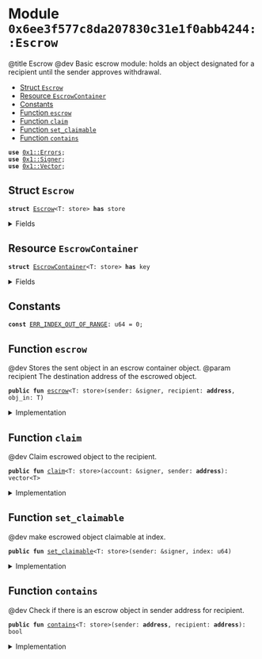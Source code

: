 
<a name="0x6ee3f577c8da207830c31e1f0abb4244_Escrow"></a>

# Module `0x6ee3f577c8da207830c31e1f0abb4244::Escrow`

@title Escrow
@dev Basic escrow module: holds an object designated for a recipient until the sender approves withdrawal.


-  [Struct `Escrow`](#0x6ee3f577c8da207830c31e1f0abb4244_Escrow_Escrow)
-  [Resource `EscrowContainer`](#0x6ee3f577c8da207830c31e1f0abb4244_Escrow_EscrowContainer)
-  [Constants](#@Constants_0)
-  [Function `escrow`](#0x6ee3f577c8da207830c31e1f0abb4244_Escrow_escrow)
-  [Function `claim`](#0x6ee3f577c8da207830c31e1f0abb4244_Escrow_claim)
-  [Function `set_claimable`](#0x6ee3f577c8da207830c31e1f0abb4244_Escrow_set_claimable)
-  [Function `contains`](#0x6ee3f577c8da207830c31e1f0abb4244_Escrow_contains)


<pre><code><b>use</b> <a href="../../../build/StarcoinFramework/docs/Errors.md#0x1_Errors">0x1::Errors</a>;
<b>use</b> <a href="../../../build/StarcoinFramework/docs/Signer.md#0x1_Signer">0x1::Signer</a>;
<b>use</b> <a href="../../../build/StarcoinFramework/docs/Vector.md#0x1_Vector">0x1::Vector</a>;
</code></pre>



<a name="0x6ee3f577c8da207830c31e1f0abb4244_Escrow_Escrow"></a>

## Struct `Escrow`



<pre><code><b>struct</b> <a href="Escrow.md#0x6ee3f577c8da207830c31e1f0abb4244_Escrow">Escrow</a>&lt;T: store&gt; <b>has</b> store
</code></pre>



<details>
<summary>Fields</summary>


<dl>
<dt>
<code>recipient: <b>address</b></code>
</dt>
<dd>

</dd>
<dt>
<code>obj: T</code>
</dt>
<dd>

</dd>
<dt>
<code>claimable: bool</code>
</dt>
<dd>

</dd>
</dl>


</details>

<a name="0x6ee3f577c8da207830c31e1f0abb4244_Escrow_EscrowContainer"></a>

## Resource `EscrowContainer`



<pre><code><b>struct</b> <a href="Escrow.md#0x6ee3f577c8da207830c31e1f0abb4244_Escrow_EscrowContainer">EscrowContainer</a>&lt;T: store&gt; <b>has</b> key
</code></pre>



<details>
<summary>Fields</summary>


<dl>
<dt>
<code>escrows: vector&lt;<a href="Escrow.md#0x6ee3f577c8da207830c31e1f0abb4244_Escrow_Escrow">Escrow::Escrow</a>&lt;T&gt;&gt;</code>
</dt>
<dd>

</dd>
</dl>


</details>

<a name="@Constants_0"></a>

## Constants


<a name="0x6ee3f577c8da207830c31e1f0abb4244_Escrow_ERR_INDEX_OUT_OF_RANGE"></a>



<pre><code><b>const</b> <a href="Escrow.md#0x6ee3f577c8da207830c31e1f0abb4244_Escrow_ERR_INDEX_OUT_OF_RANGE">ERR_INDEX_OUT_OF_RANGE</a>: u64 = 0;
</code></pre>



<a name="0x6ee3f577c8da207830c31e1f0abb4244_Escrow_escrow"></a>

## Function `escrow`

@dev Stores the sent object in an escrow container object.
@param recipient The destination address of the escrowed object.


<pre><code><b>public</b> <b>fun</b> <a href="Escrow.md#0x6ee3f577c8da207830c31e1f0abb4244_Escrow_escrow">escrow</a>&lt;T: store&gt;(sender: &signer, recipient: <b>address</b>, obj_in: T)
</code></pre>



<details>
<summary>Implementation</summary>


<pre><code><b>public</b> <b>fun</b> <a href="Escrow.md#0x6ee3f577c8da207830c31e1f0abb4244_Escrow_escrow">escrow</a>&lt;T: store&gt;(sender: &signer, recipient: <b>address</b>, obj_in: T) <b>acquires</b> <a href="Escrow.md#0x6ee3f577c8da207830c31e1f0abb4244_Escrow_EscrowContainer">EscrowContainer</a> {
    <b>let</b> sender_addr = <a href="../../../build/StarcoinFramework/docs/Signer.md#0x1_Signer_address_of">Signer::address_of</a>(sender);

    <b>let</b> escrow = <a href="Escrow.md#0x6ee3f577c8da207830c31e1f0abb4244_Escrow">Escrow</a>&lt;T&gt; {
        recipient,
        obj: obj_in,
        claimable: <b>false</b>,
    };

    <b>if</b> (!<b>exists</b>&lt;<a href="Escrow.md#0x6ee3f577c8da207830c31e1f0abb4244_Escrow_EscrowContainer">EscrowContainer</a>&lt;T&gt;&gt;(sender_addr)){
        <b>let</b> escrow_container = <a href="Escrow.md#0x6ee3f577c8da207830c31e1f0abb4244_Escrow_EscrowContainer">EscrowContainer</a>&lt;T&gt;{ escrows: <a href="../../../build/StarcoinFramework/docs/Vector.md#0x1_Vector_empty">Vector::empty</a>&lt;<a href="Escrow.md#0x6ee3f577c8da207830c31e1f0abb4244_Escrow">Escrow</a>&lt;T&gt;&gt;() };
        <a href="../../../build/StarcoinFramework/docs/Vector.md#0x1_Vector_push_back">Vector::push_back</a>&lt;<a href="Escrow.md#0x6ee3f577c8da207830c31e1f0abb4244_Escrow">Escrow</a>&lt;T&gt;&gt;(&<b>mut</b> escrow_container.escrows, escrow);
        <b>move_to</b>&lt;<a href="Escrow.md#0x6ee3f577c8da207830c31e1f0abb4244_Escrow_EscrowContainer">EscrowContainer</a>&lt;T&gt;&gt;(sender, escrow_container);
    } <b>else</b> {
        <b>let</b> escrow_container = <b>borrow_global_mut</b>&lt;<a href="Escrow.md#0x6ee3f577c8da207830c31e1f0abb4244_Escrow_EscrowContainer">EscrowContainer</a>&lt;T&gt;&gt;(sender_addr);
        <a href="../../../build/StarcoinFramework/docs/Vector.md#0x1_Vector_push_back">Vector::push_back</a>&lt;<a href="Escrow.md#0x6ee3f577c8da207830c31e1f0abb4244_Escrow">Escrow</a>&lt;T&gt;&gt;(&<b>mut</b> escrow_container.escrows, escrow);
    }
}
</code></pre>



</details>

<a name="0x6ee3f577c8da207830c31e1f0abb4244_Escrow_claim"></a>

## Function `claim`

@dev Claim escrowed object to the recipient.


<pre><code><b>public</b> <b>fun</b> <a href="Escrow.md#0x6ee3f577c8da207830c31e1f0abb4244_Escrow_claim">claim</a>&lt;T: store&gt;(account: &signer, sender: <b>address</b>): vector&lt;T&gt;
</code></pre>



<details>
<summary>Implementation</summary>


<pre><code><b>public</b> <b>fun</b> <a href="Escrow.md#0x6ee3f577c8da207830c31e1f0abb4244_Escrow_claim">claim</a>&lt;T: store&gt;(account: &signer, sender: <b>address</b>): vector&lt;T&gt; <b>acquires</b> <a href="Escrow.md#0x6ee3f577c8da207830c31e1f0abb4244_Escrow_EscrowContainer">EscrowContainer</a> {
    <b>let</b> account_addr = <a href="../../../build/StarcoinFramework/docs/Signer.md#0x1_Signer_address_of">Signer::address_of</a>(account);

    <b>let</b> escrows = <a href="../../../build/StarcoinFramework/docs/Vector.md#0x1_Vector_empty">Vector::empty</a>&lt;T&gt;();

    <b>let</b> escrow_container = <b>borrow_global_mut</b>&lt;<a href="Escrow.md#0x6ee3f577c8da207830c31e1f0abb4244_Escrow_EscrowContainer">EscrowContainer</a>&lt;T&gt;&gt;(sender);
    <b>if</b> (!<a href="../../../build/StarcoinFramework/docs/Vector.md#0x1_Vector_is_empty">Vector::is_empty</a>&lt;<a href="Escrow.md#0x6ee3f577c8da207830c31e1f0abb4244_Escrow">Escrow</a>&lt;T&gt;&gt;(&escrow_container.escrows)) {
        <b>let</b> escrow_len = <a href="../../../build/StarcoinFramework/docs/Vector.md#0x1_Vector_length">Vector::length</a>&lt;<a href="Escrow.md#0x6ee3f577c8da207830c31e1f0abb4244_Escrow">Escrow</a>&lt;T&gt;&gt;(&escrow_container.escrows);
        <b>let</b> i = 0;
        <b>while</b> (i &lt; escrow_len) {
            <b>let</b> escrow = <a href="../../../build/StarcoinFramework/docs/Vector.md#0x1_Vector_borrow">Vector::borrow</a>(&escrow_container.escrows, i);
            <b>if</b> (escrow.recipient == account_addr && escrow.claimable) {
                <b>let</b> <a href="Escrow.md#0x6ee3f577c8da207830c31e1f0abb4244_Escrow">Escrow</a> { obj: t, recipient: _, claimable: _ } = <a href="../../../build/StarcoinFramework/docs/Vector.md#0x1_Vector_remove">Vector::remove</a>&lt;<a href="Escrow.md#0x6ee3f577c8da207830c31e1f0abb4244_Escrow">Escrow</a>&lt;T&gt;&gt;(&<b>mut</b> escrow_container.escrows, i);
                <a href="../../../build/StarcoinFramework/docs/Vector.md#0x1_Vector_push_back">Vector::push_back</a>&lt;T&gt;(&<b>mut</b> escrows, t);
                escrow_len = escrow_len - 1;
            } <b>else</b> {
                i = i + 1;
            }
        }
    };
    escrows
}
</code></pre>



</details>

<a name="0x6ee3f577c8da207830c31e1f0abb4244_Escrow_set_claimable"></a>

## Function `set_claimable`

@dev make escrowed object claimable at index.


<pre><code><b>public</b> <b>fun</b> <a href="Escrow.md#0x6ee3f577c8da207830c31e1f0abb4244_Escrow_set_claimable">set_claimable</a>&lt;T: store&gt;(sender: &signer, index: u64)
</code></pre>



<details>
<summary>Implementation</summary>


<pre><code><b>public</b> <b>fun</b> <a href="Escrow.md#0x6ee3f577c8da207830c31e1f0abb4244_Escrow_set_claimable">set_claimable</a>&lt;T: store&gt;(sender: &signer, index: u64) <b>acquires</b> <a href="Escrow.md#0x6ee3f577c8da207830c31e1f0abb4244_Escrow_EscrowContainer">EscrowContainer</a> {
    <b>let</b> sender_addr = <a href="../../../build/StarcoinFramework/docs/Signer.md#0x1_Signer_address_of">Signer::address_of</a>(sender);

    <b>let</b> escrow_container = <b>borrow_global_mut</b>&lt;<a href="Escrow.md#0x6ee3f577c8da207830c31e1f0abb4244_Escrow_EscrowContainer">EscrowContainer</a>&lt;T&gt;&gt;(sender_addr);
    <b>if</b> (!<a href="../../../build/StarcoinFramework/docs/Vector.md#0x1_Vector_is_empty">Vector::is_empty</a>&lt;<a href="Escrow.md#0x6ee3f577c8da207830c31e1f0abb4244_Escrow">Escrow</a>&lt;T&gt;&gt;(&escrow_container.escrows)) {
        <b>let</b> escrow_len = <a href="../../../build/StarcoinFramework/docs/Vector.md#0x1_Vector_length">Vector::length</a>&lt;<a href="Escrow.md#0x6ee3f577c8da207830c31e1f0abb4244_Escrow">Escrow</a>&lt;T&gt;&gt;(&escrow_container.escrows);
        <b>assert</b>!(index &lt; escrow_len, <a href="../../../build/StarcoinFramework/docs/Errors.md#0x1_Errors_invalid_argument">Errors::invalid_argument</a>(<a href="Escrow.md#0x6ee3f577c8da207830c31e1f0abb4244_Escrow_ERR_INDEX_OUT_OF_RANGE">ERR_INDEX_OUT_OF_RANGE</a>));
        <b>let</b> escrow = <a href="../../../build/StarcoinFramework/docs/Vector.md#0x1_Vector_borrow_mut">Vector::borrow_mut</a>(&<b>mut</b> escrow_container.escrows, index);
        escrow.claimable = <b>true</b>;
    }
}
</code></pre>



</details>

<a name="0x6ee3f577c8da207830c31e1f0abb4244_Escrow_contains"></a>

## Function `contains`

@dev Check if there is an escrow object in sender address for recipient.


<pre><code><b>public</b> <b>fun</b> <a href="Escrow.md#0x6ee3f577c8da207830c31e1f0abb4244_Escrow_contains">contains</a>&lt;T: store&gt;(sender: <b>address</b>, recipient: <b>address</b>): bool
</code></pre>



<details>
<summary>Implementation</summary>


<pre><code><b>public</b> <b>fun</b> <a href="Escrow.md#0x6ee3f577c8da207830c31e1f0abb4244_Escrow_contains">contains</a>&lt;T: store&gt;(sender: <b>address</b>, recipient: <b>address</b>): bool <b>acquires</b> <a href="Escrow.md#0x6ee3f577c8da207830c31e1f0abb4244_Escrow_EscrowContainer">EscrowContainer</a> {
    <b>if</b> (!<b>exists</b>&lt;<a href="Escrow.md#0x6ee3f577c8da207830c31e1f0abb4244_Escrow_EscrowContainer">EscrowContainer</a>&lt;T&gt;&gt;(sender)) { <b>return</b> <b>false</b> };
    <b>let</b> escrow_container = <b>borrow_global_mut</b>&lt;<a href="Escrow.md#0x6ee3f577c8da207830c31e1f0abb4244_Escrow_EscrowContainer">EscrowContainer</a>&lt;T&gt;&gt;(sender);
    <b>if</b> (!<a href="../../../build/StarcoinFramework/docs/Vector.md#0x1_Vector_is_empty">Vector::is_empty</a>&lt;<a href="Escrow.md#0x6ee3f577c8da207830c31e1f0abb4244_Escrow">Escrow</a>&lt;T&gt;&gt;(&escrow_container.escrows)) {
        <b>let</b> escrow_len = <a href="../../../build/StarcoinFramework/docs/Vector.md#0x1_Vector_length">Vector::length</a>&lt;<a href="Escrow.md#0x6ee3f577c8da207830c31e1f0abb4244_Escrow">Escrow</a>&lt;T&gt;&gt;(&escrow_container.escrows);
        <b>let</b> i = 0;
        <b>while</b> (i &lt; escrow_len) {
            <b>let</b> escrow = <a href="../../../build/StarcoinFramework/docs/Vector.md#0x1_Vector_borrow">Vector::borrow</a>(&escrow_container.escrows, i);
            <b>if</b> (escrow.recipient == recipient) {
                <b>return</b> <b>true</b>
            } <b>else</b> {
                i = i + 1;
            }
        }
    };
    <b>false</b>
}
</code></pre>



</details>
